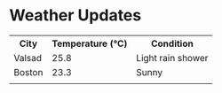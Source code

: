 # Weather Updates

<!-- WEATHER-UPDATE-START -->
<table><tr><th>City</th><th>Temperature (°C)</th><th>Condition</th></tr><tr><td>Valsad</td><td>25.8</td><td>Light rain shower</td></tr><tr><td>Boston</td><td>23.3</td><td>Sunny</td></tr><tr><td></td><td></td><td></td></tr></table>
<!-- WEATHER-UPDATE-END -->
